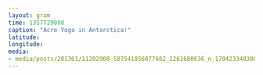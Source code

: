 ```yaml
---
layout: gram
time: 1357729898
caption: "Acro Yoga in Antarctica!"
latitude: 
longitude: 
media:
- media/posts/201301/11202908_507541856077682_1261680636_n_17842334038000351.jpg
---
```

